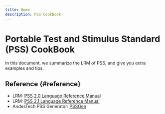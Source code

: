 ```yaml
---
title: Home
description: PSS CookBook
---
```


# Portable Test and Stimulus Standard (PSS) CookBook

In this document, we summarize the LRM of PSS, and give you extra examples and tips.

## Reference {#reference}
- LRM: [PSS 2.0 Language Reference Manual](https://www.accellera.org/images/downloads/standards/Portable_Test_Stimulus_Standard_v20.pdf)
- LRM: [PSS 2.1 Language Reference Manual](https://www.accellera.org/images/downloads/standards/pss/Portable_Test_Stimulus_Standard_v2.1.pdf)
- AndesTech PSS Generator: [PSSGen](https://github.com/andestech/pss-gen)
